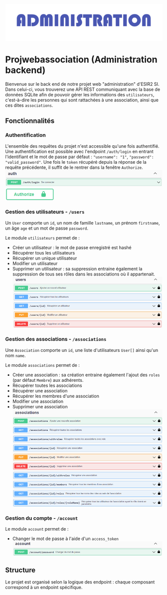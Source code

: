 ![](assets/logo.png?size=400x)

# Projwebassociation (Administration backend)

Bienvenue sur le back end de notre projet web "administration" d'ESIR2 SI.
Dans celui-ci, vous trouverez une API REST communiquant avec la base de données SQLite afin de pouvoir gérer les informations des ```utilisateurs```, c'est-à-dire les personnes qui sont rattachées à une association, ainsi que ces dites ```associations```.

## Fonctionnalités

### Authentification

L'ensemble des requêtes du projet n'est accessible qu'une fois authentifié. Une authentification est possible avec l'endpoint ```/auth/login``` en entrant l'identifiant et le mot de passe par défaut : ```"username": "1"```, ```"password": "valid_password"```. Une fois le ```token``` récupéré depuis la réponse de la requête précédente, il suffit de le rentrer dans la fenêtre ```Authorize```.
![](assets/authentification.png?size=500x)
![](assets/authorize_login.png?size=x30)

### Gestion des utilisateurs - ```/users```

Un ```User``` comporte un ```id```, un nom de famille ```lastname```, un prénom ```firstname```, un âge ```age``` et un mot de passe ```password```.

Le module ```utilisateurs``` permet de :
- Créer un utilisateur : le mot de passe enregistré est hashé
- Récupérer tous les utilisateurs
- Récupérer un unique utilisateur
- Modifier un utilisateur
- Supprimer un utilisateur : sa suppression entraine également la suppression de tous ses rôles dans les associations où il appartenait.
![](assets/users.png?size=500x)

### Gestion des associations - ```/associations```

Une ```Association``` comporte un ```id```, une liste d'utilisateurs ```User[]``` ainsi qu'un nom ```name```.

Le module ```associations``` permet de :
- Créer une association : sa création entraine également l'ajout des ```roles``` (par défaut ```Membre```) aux adhérents.
- Récupérer toutes les associations
- Récupérer une association
- Récupérer les membres d'une association
- Modifier une association
- Supprimer une association
![](assets/associations.png?size=500x)

### Gestion du compte - ```/account```

Le module ```account``` permet de :
- Changer le mot de passe à l'aide d'un ```access_token```
![](assets/account.png?size=500x)

## Structure
Le projet est organisé selon la logique des endpoint : chaque composant correspond à un endpoint spécifique. 
